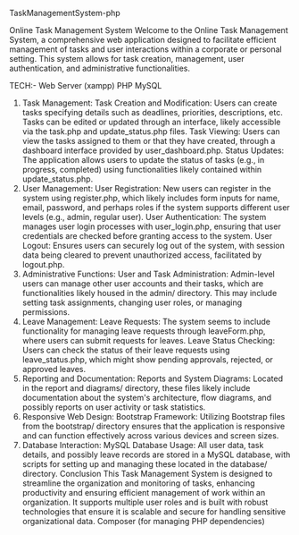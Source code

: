  TaskManagementSystem-php



Online Task Management System
Welcome to the Online Task Management System, a comprehensive web application designed to facilitate efficient management of tasks and user interactions within a corporate or personal setting. This system allows for task creation, management, user authentication, and administrative functionalities.


TECH:-
Web Server (xampp)
PHP
MySQL

1. Task Management:
Task Creation and Modification: Users can create tasks specifying details such as deadlines, priorities, descriptions, etc. Tasks can be edited or updated through an interface, likely accessible via the task.php and update_status.php files.
Task Viewing: Users can view the tasks assigned to them or that they have created, through a dashboard interface provided by user_dashboard.php.
Status Updates: The application allows users to update the status of tasks (e.g., in progress, completed) using functionalities likely contained within update_status.php.
2. User Management:
User Registration: New users can register in the system using register.php, which likely includes form inputs for name, email, password, and perhaps roles if the system supports different user levels (e.g., admin, regular user).
User Authentication: The system manages user login processes with user_login.php, ensuring that user credentials are checked before granting access to the system.
User Logout: Ensures users can securely log out of the system, with session data being cleared to prevent unauthorized access, facilitated by logout.php.
3. Administrative Functions:
User and Task Administration: Admin-level users can manage other user accounts and their tasks, which are functionalities likely housed in the admin/ directory. This may include setting task assignments, changing user roles, or managing permissions.
4. Leave Management:
Leave Requests: The system seems to include functionality for managing leave requests through leaveForm.php, where users can submit requests for leaves.
Leave Status Checking: Users can check the status of their leave requests using leave_status.php, which might show pending approvals, rejected, or approved leaves.
5. Reporting and Documentation:
Reports and System Diagrams: Located in the report and diagrams/ directory, these files likely include documentation about the system's architecture, flow diagrams, and possibly reports on user activity or task statistics.
6. Responsive Web Design:
Bootstrap Framework: Utilizing Bootstrap files from the bootstrap/ directory ensures that the application is responsive and can function effectively across various devices and screen sizes.
7. Database Interaction:
MySQL Database Usage: All user data, task details, and possibly leave records are stored in a MySQL database, with scripts for setting up and managing these located in the database/ directory.
Conclusion
This Task Management System is designed to streamline the organization and monitoring of tasks, enhancing productivity and ensuring efficient management of work within an organization. It supports multiple user roles and is built with robust technologies that ensure it is scalable and secure for handling sensitive organizational data.
Composer (for managing PHP dependencies)

